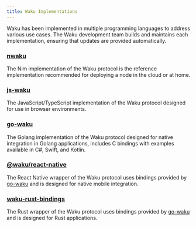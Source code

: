 ```yaml
---
title: Waku Implementations
---
```


Waku has been implemented in multiple programming languages to address various use cases. The Waku development team builds and maintains each implementation, ensuring that updates are provided automatically.

### [nwaku](https://github.com/waku-org/nwaku)

The Nim implementation of the Waku protocol is the reference implementation recommended for deploying a node in the cloud or at home.

### [js-waku](https://github.com/waku-org/js-waku/)

The JavaScript/TypeScript implementation of the Waku protocol designed for use in browser environments.

### [go-waku](https://github.com/waku-org/go-waku)

The Golang implementation of the Waku protocol designed for native integration in Golang applications, includes C bindings with examples available in C#, Swift, and Kotlin.

### [@waku/react-native](https://github.com/waku-org/waku-react-native)

The React Native wrapper of the Waku protocol uses bindings provided by [go-waku](https://github.com/waku-org/go-waku) and is designed for native mobile integration.

### [waku-rust-bindings](https://github.com/waku-org/waku-rust-bindings)

The Rust wrapper of the Waku protocol uses bindings provided by [go-waku](https://github.com/waku-org/go-waku) and is designed for Rust applications.